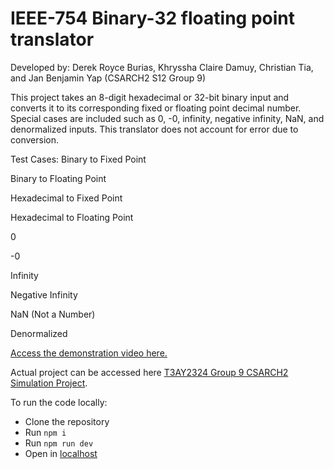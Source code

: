# IEEE-754 Binary-32 floating point translator 

Developed by: Derek Royce Burias, Khryssha Claire Damuy, Christian Tia, and Jan Benjamin Yap (CSARCH2 S12 Group 9)

This project takes an 8-digit hexadecimal or 32-bit binary input and converts it to its corresponding fixed or floating point decimal number. Special cases are included such as 0, -0, infinity, negative infinity, NaN, and denormalized inputs. This translator does not account for error due to conversion.

Test Cases:
Binary to Fixed Point

Binary to Floating Point

Hexadecimal to Fixed Point

Hexadecimal to Floating Point

0

-0

Infinity

Negative Infinity

NaN (Not a Number)

Denormalized

[Access the demonstration video here.](https://youtu.be/BXOSGPJJCwU)

Actual project can be accessed here [T3AY2324 Group 9 CSARCH2 Simulation Project](https://christianvtia.github.io/arch2-sp/).

To run the code locally:
- Clone the repository
- Run ```npm i```
- Run ```npm run dev```
- Open in [localhost](http://localhost:5173/arch2-sp/)
